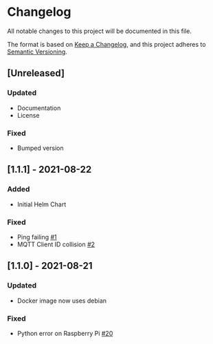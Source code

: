 # Changelog
All notable changes to this project will be documented in this file.

The format is based on [Keep a Changelog](https://keepachangelog.com/en/1.0.0/),
and this project adheres to [Semantic Versioning](https://semver.org/spec/v2.0.0.html).

## [Unreleased]
### Updated
- Documentation
- License
### Fixed
- Bumped version

## [1.1.1] - 2021-08-22
### Added
- Initial Helm Chart
### Fixed
- Ping failing [#1](https://github.com/maxirus/amcrest2mqtt/issues/1)
- MQTT Client ID collision [#2](https://github.com/maxirus/amcrest2mqtt/issues/2)

## [1.1.0] - 2021-08-21
### Updated
- Docker image now uses debian
### Fixed
- Python error on Raspberry Pi [#20](https://github.com/dchesterton/amcrest2mqtt/issues/20)
